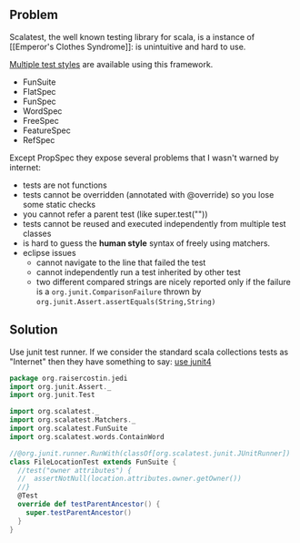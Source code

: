 ## Problem
Scalatest, the well known testing library for scala, is a instance of [[Emperor's Clothes Syndrome]]: is unintuitive and hard to use.

[Multiple test styles](http://www.scalatest.org/user_guide/selecting_a_style) are available using this framework.
  - FunSuite
  - FlatSpec
  - FunSpec
  - WordSpec
  - FreeSpec
  - FeatureSpec
  - RefSpec

Except PropSpec they expose several problems that I wasn't warned by internet:
  - tests are not functions
  - tests cannot be overridden (annotated with @override) so you lose some static checks
  - you cannot refer a parent test (like super.test(""))
  - tests cannot be reused and executed independently from multiple test classes
  - is hard to guess the **human style** syntax of freely using matchers.
  - eclipse issues
    - cannot navigate to the line that failed the test
    - cannot independently run a test inherited by other test
    - two different compared strings are nicely reported only if the failure is a `org.junit.ComparisonFailure` thrown by `org.junit.Assert.assertEquals(String,String)`

## Solution
Use junit test runner. If we consider the standard scala collections tests as "Internet" then they have something to say: [use junit4](https://github.com/scala/scala/blob/2.12.x/test/junit/scala/collection/SeqLikeTest.scala)

```scala
package org.raisercostin.jedi
import org.junit.Assert._
import org.junit.Test

import org.scalatest._
import org.scalatest.Matchers._
import org.scalatest.FunSuite
import org.scalatest.words.ContainWord

//@org.junit.runner.RunWith(classOf[org.scalatest.junit.JUnitRunner])
class FileLocationTest extends FunSuite {
  //test("owner attributes") {
  //  assertNotNull(location.attributes.owner.getOwner())
  //}
  @Test
  override def testParentAncestor() {
    super.testParentAncestor()
  }
}
```